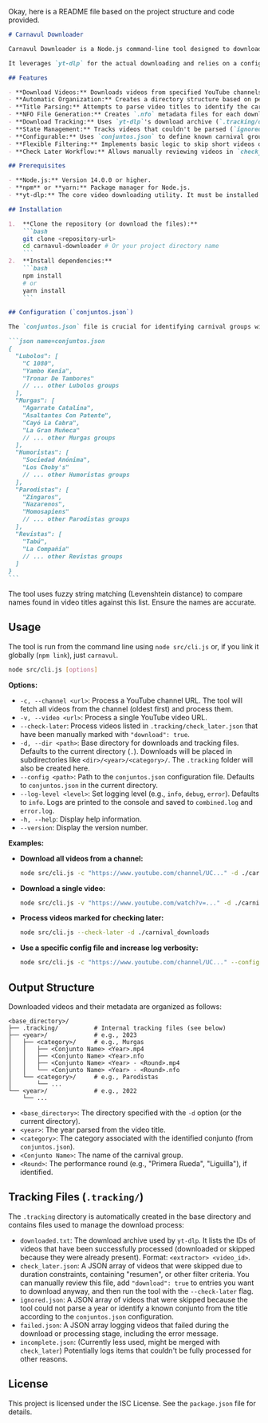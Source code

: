 Okay, here is a README file based on the project structure and code provided.

````markdown name=README.md
# Carnavul Downloader

Carnavul Downloader is a Node.js command-line tool designed to download Uruguayan Carnival performance videos from YouTube, automatically organize them into folders by year and category, and generate `.nfo` metadata files compatible with media centers like Kodi.

It leverages `yt-dlp` for the actual downloading and relies on a configurable JSON file (`conjuntos.json`) to identify carnival groups ("conjuntos") and their categories within video titles.

## Features

- **Download Videos:** Downloads videos from specified YouTube channels or individual video URLs.
- **Automatic Organization:** Creates a directory structure based on performance year and category (e.g., `downloads/2023/Murgas/`).
- **Title Parsing:** Attempts to parse video titles to identify the carnival group (conjunto), year, and performance round (e.g., "Primera Rueda", "Liguilla").
- **NFO File Generation:** Creates `.nfo` metadata files for each downloaded video, including title, original title, year, genre (category/round), plot (from video description), and YouTube ID.
- **Download Tracking:** Uses `yt-dlp`'s download archive (`.tracking/downloaded.txt`) to avoid re-downloading videos.
- **State Management:** Tracks videos that couldn't be parsed (`ignored.json`), failed downloads (`failed.json`), and videos needing manual review (`check_later.json`).
- **Configurable:** Uses `conjuntos.json` to define known carnival groups and their categories.
- **Flexible Filtering:** Implements basic logic to skip short videos or those identified as "resumen" (summaries), while allowing exceptions (e.g., "fragmento" before 2005).
- **Check Later Workflow:** Allows manually reviewing videos in `check_later.json`, adding a `download: true` flag, and re-processing them.

## Prerequisites

- **Node.js:** Version 14.0.0 or higher.
- **npm** or **yarn:** Package manager for Node.js.
- **yt-dlp:** The core video downloading utility. It must be installed and accessible in your system's PATH. You can find installation instructions here: [yt-dlp GitHub](https://github.com/yt-dlp/yt-dlp#installation)

## Installation

1.  **Clone the repository (or download the files):**
    ```bash
    git clone <repository-url>
    cd carnavul-downloader # Or your project directory name
    ```
2.  **Install dependencies:**
    ```bash
    npm install
    # or
    yarn install
    ```

## Configuration (`conjuntos.json`)

The `conjuntos.json` file is crucial for identifying carnival groups within video titles. It's a JSON object where keys are category names (e.g., "Murgas", "Lubolos") and values are arrays of strings containing the known names of groups in that category.

```json name=conjuntos.json
{
  "Lubolos": [
    "C 1080",
    "Yambo Kenia",
    "Tronar De Tambores"
    // ... other Lubolos groups
  ],
  "Murgas": [
    "Agarrate Catalina",
    "Asaltantes Con Patente",
    "Cayó La Cabra",
    "La Gran Muñeca"
    // ... other Murgas groups
  ],
  "Humoristas": [
    "Sociedad Anónima",
    "Los Choby's"
    // ... other Humoristas groups
  ],
  "Parodistas": [
    "Zíngaros",
    "Nazarenos",
    "Momosapiens"
    // ... other Parodistas groups
  ],
  "Revistas": [
    "Tabú",
    "La Compañía"
    // ... other Revistas groups
  ]
}
```
````

The tool uses fuzzy string matching (Levenshtein distance) to compare names found in video titles against this list. Ensure the names are accurate.

## Usage

The tool is run from the command line using `node src/cli.js` or, if you link it globally (`npm link`), just `carnavul`.

```bash
node src/cli.js [options]
```

**Options:**

- `-c, --channel <url>`: Process a YouTube channel URL. The tool will fetch all videos from the channel (oldest first) and process them.
- `-v, --video <url>`: Process a single YouTube video URL.
- `--check-later`: Process videos listed in `.tracking/check_later.json` that have been manually marked with `"download": true`.
- `-d, --dir <path>`: Base directory for downloads and tracking files. Defaults to the current directory (`.`). Downloads will be placed in subdirectories like `<dir>/<year>/<category>/`. The `.tracking` folder will also be created here.
- `--config <path>`: Path to the `conjuntos.json` configuration file. Defaults to `conjuntos.json` in the current directory.
- `--log-level <level>`: Set logging level (e.g., `info`, `debug`, `error`). Defaults to `info`. Logs are printed to the console and saved to `combined.log` and `error.log`.
- `-h, --help`: Display help information.
- `--version`: Display the version number.

**Examples:**

- **Download all videos from a channel:**
  ```bash
  node src/cli.js -c "https://www.youtube.com/channel/UC..." -d ./carnival_downloads
  ```
- **Download a single video:**
  ```bash
  node src/cli.js -v "https://www.youtube.com/watch?v=..." -d ./carnival_downloads
  ```
- **Process videos marked for checking later:**
  ```bash
  node src/cli.js --check-later -d ./carnival_downloads
  ```
- **Use a specific config file and increase log verbosity:**
  ```bash
  node src/cli.js -c "https://www.youtube.com/channel/UC..." --config /path/to/my_conjuntos.json --log-level debug
  ```

## Output Structure

Downloaded videos and their metadata are organized as follows:

```
<base_directory>/
├── .tracking/          # Internal tracking files (see below)
├── <year>/             # e.g., 2023
│   ├── <category>/     # e.g., Murgas
│   │   ├── <Conjunto Name> <Year>.mp4
│   │   ├── <Conjunto Name> <Year>.nfo
│   │   ├── <Conjunto Name> <Year> - <Round>.mp4
│   │   └── <Conjunto Name> <Year> - <Round>.nfo
│   └── <category>/     # e.g., Parodistas
│       └── ...
└── <year>/             # e.g., 2022
    └── ...
```

- `<base_directory>`: The directory specified with the `-d` option (or the current directory).
- `<year>`: The year parsed from the video title.
- `<category>`: The category associated with the identified conjunto (from `conjuntos.json`).
- `<Conjunto Name>`: The name of the carnival group.
- `<Round>`: The performance round (e.g., "Primera Rueda", "Liguilla"), if identified.

## Tracking Files (`.tracking/`)

The `.tracking` directory is automatically created in the base directory and contains files used to manage the download process:

- `downloaded.txt`: The download archive used by `yt-dlp`. It lists the IDs of videos that have been successfully processed (downloaded or skipped because they were already present). Format: `<extractor> <video_id>`.
- `check_later.json`: A JSON array of videos that were skipped due to duration constraints, containing "resumen", or other filter criteria. You can manually review this file, add `"download": true` to entries you want to download anyway, and then run the tool with the `--check-later` flag.
- `ignored.json`: A JSON array of videos that were skipped because the tool could not parse a year or identify a known conjunto from the title according to the `conjuntos.json` configuration.
- `failed.json`: A JSON array logging videos that failed during the download or processing stage, including the error message.
- `incomplete.json`: (Currently less used, might be merged with `check_later`) Potentially logs items that couldn't be fully processed for other reasons.

## License

This project is licensed under the ISC License. See the `package.json` file for details.

```

```
